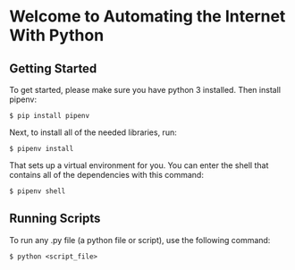 # Welcome to Automating the Internet With Python


## Getting Started

To get started, please make sure you have python 3 installed. Then install pipenv:
```
$ pip install pipenv
```

Next, to install all of the needed libraries, run:
```
$ pipenv install
```

That sets up a virtual environment for you. You can enter the shell that contains all of the dependencies with this command:

```
$ pipenv shell
```

## Running Scripts

To run any .py file (a python file or script), use the following command:

```
$ python <script_file>
```




